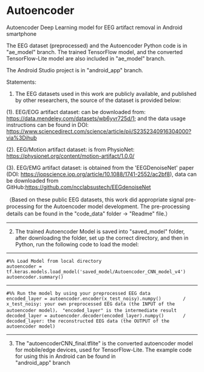 # Autoencoder
Autoencoder Deep Learning model for EEG artifact removal in Android smartphone

The EEG dataset (preprocessed) and the Autoencoder Python code is in "ae_model" branch.
The trained TensorFlow model, and the converted TensorFlow-Lite model are also included in "ae_model" branch.

The Android Studio project is in "android_app" branch.


Statements:
1. The EEG datasets used in this work are publicly available, and published by other researchers, the source of the dataset is provided below:

(1). EEG/EOG artifact dataset: can be downloaded from: https://data.mendeley.com/datasets/wb6yvr725d/1; and the data usage instructions can be found in DOI:   https://www.sciencedirect.com/science/article/pii/S2352340916304000?via%3Dihub
  
(2). EEG/Motion artifact dataset: is from PhysioNet: https://physionet.org/content/motion-artifact/1.0.0/
   
(3). EEG/EMG artifact dataset: is obtained from the 'EEGDenoiseNet' paper (DOI: https://iopscience.iop.org/article/10.1088/1741-2552/ac2bf8), data can be downloaded from GitHub:https://github.com/ncclabsustech/EEGdenoiseNet

（Based on these public EEG datasets, this work did appropriate signal pre-processing for the Autoencoder model development. The pre-processing details can be found in the "code_data" folder -> "Readme" file.）
   
****
2. The trained Autoencoder Model is saved into "saved_model" folder, after downloading the folder, set up the correct directory, and then in Python, run the following code to load the model:
****
    #%% Load Model from local directory
    autoencoder = tf.keras.models.load_model('saved_model/Autoencoder_CNN_model_v4')
    autoencoder.summary()
****
    #%% Run the model by using your preprocessed EEG data
    encoded_layer = autoencoder.encoder(x_test_noisy).numpy()        / x_test_noisy: your own preprocessed EEG data (the INPUT of the autoencoder model)， "encoded_layer" is the intermediate result
    decoded_layer = autoencoder.decoder(encoded_layer).numpy()       / decoded_layer: the reconstructed EEG data (the OUTPUT of the autoencoder model)

****
3. The "autoencoderCNN_final.tflite" is the converted autoencoder model for mobile/edge devices, used for TensorFlow-Lite. The example code for using this in Android can be found in  
   "android_app" branch

   
